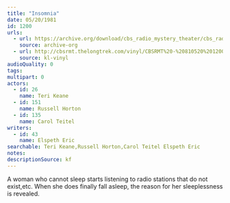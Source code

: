 ```yaml
---
title: "Insomnia"
date: 05/20/1981
id: 1200
urls: 
  - url: https://archive.org/download/cbs_radio_mystery_theater/cbs_radio_mystery_theater-1151-1200.zip/cbs_radio_mystery_theater-1151-1200%2Fcbsrmt_1200_insomnia.mp3
    source: archive-org
  - url: http://cbsrmt.thelongtrek.com/vinyl/CBSRMT%20-%20810520%201200%20Insomnia_afrts.mp3
    source: kl-vinyl
audioQuality: 0
tags: 
multipart: 0
actors:  
  - id: 26
    name: Teri Keane  
  - id: 151
    name: Russell Horton  
  - id: 135
    name: Carol Teitel
writers:  
  - id: 43
    name: Elspeth Eric
searchable: Teri Keane,Russell Horton,Carol Teitel Elspeth Eric
notes: 
descriptionSource: kf
---
```

A woman who cannot sleep starts listening to radio stations that do not exist,etc. When she does finally fall asleep, the reason for her sleeplessness is revealed.